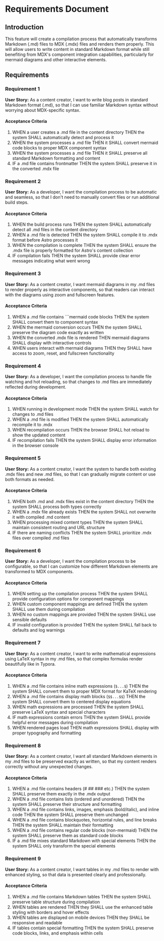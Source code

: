 # Requirements Document

## Introduction

This feature will create a compilation process that automatically transforms Markdown (.md) files to MDX (.mdx) files and renders them properly. This will allow users to write content in standard Markdown format while still benefiting from MDX's component integration capabilities, particularly for mermaid diagrams and other interactive elements.

## Requirements

### Requirement 1

**User Story:** As a content creator, I want to write blog posts in standard Markdown format (.md), so that I can use familiar Markdown syntax without worrying about MDX-specific syntax.

#### Acceptance Criteria

1. WHEN a user creates a .md file in the content directory THEN the system SHALL automatically detect and process it
2. WHEN the system processes a .md file THEN it SHALL convert mermaid code blocks to proper MDX component syntax
3. WHEN the system processes a .md file THEN it SHALL preserve all standard Markdown formatting and content
4. IF a .md file contains frontmatter THEN the system SHALL preserve it in the converted .mdx file

### Requirement 2

**User Story:** As a developer, I want the compilation process to be automatic and seamless, so that I don't need to manually convert files or run additional build steps.

#### Acceptance Criteria

1. WHEN the build process runs THEN the system SHALL automatically detect all .md files in the content directory
2. WHEN a .md file is detected THEN the system SHALL compile it to .mdx format before Astro processes it
3. WHEN the compilation is complete THEN the system SHALL ensure the .mdx file is properly formatted for Astro's content collection
4. IF compilation fails THEN the system SHALL provide clear error messages indicating what went wrong

### Requirement 3

**User Story:** As a content creator, I want mermaid diagrams in my .md files to render properly as interactive components, so that readers can interact with the diagrams using zoom and fullscreen features.

#### Acceptance Criteria

1. WHEN a .md file contains ```mermaid code blocks THEN the system SHALL convert them to <Mermaid> component syntax
2. WHEN the mermaid conversion occurs THEN the system SHALL preserve the diagram code exactly as written
3. WHEN the converted .mdx file is rendered THEN mermaid diagrams SHALL display with interactive controls
4. WHEN users interact with mermaid diagrams THEN they SHALL have access to zoom, reset, and fullscreen functionality

### Requirement 4

**User Story:** As a developer, I want the compilation process to handle file watching and hot reloading, so that changes to .md files are immediately reflected during development.

#### Acceptance Criteria

1. WHEN running in development mode THEN the system SHALL watch for changes to .md files
2. WHEN a .md file is modified THEN the system SHALL automatically recompile it to .mdx
3. WHEN recompilation occurs THEN the browser SHALL hot reload to show the updated content
4. IF recompilation fails THEN the system SHALL display error information in the browser console

### Requirement 5

**User Story:** As a content creator, I want the system to handle both existing .mdx files and new .md files, so that I can gradually migrate content or use both formats as needed.

#### Acceptance Criteria

1. WHEN both .md and .mdx files exist in the content directory THEN the system SHALL process both types correctly
2. WHEN a .mdx file already exists THEN the system SHALL not overwrite it with compiled .md content
3. WHEN processing mixed content types THEN the system SHALL maintain consistent routing and URL structure
4. IF there are naming conflicts THEN the system SHALL prioritize .mdx files over compiled .md files

### Requirement 6

**User Story:** As a developer, I want the compilation process to be configurable, so that I can customize how different Markdown elements are transformed to MDX components.

#### Acceptance Criteria

1. WHEN setting up the compilation process THEN the system SHALL provide configuration options for component mappings
2. WHEN custom component mappings are defined THEN the system SHALL use them during compilation
3. WHEN no custom mappings are provided THEN the system SHALL use sensible defaults
4. IF invalid configuration is provided THEN the system SHALL fall back to defaults and log warnings

### Requirement 7

**User Story:** As a content creator, I want to write mathematical expressions using LaTeX syntax in my .md files, so that complex formulas render beautifully like in Typora.

#### Acceptance Criteria

1. WHEN a .md file contains inline math expressions (`$...$`) THEN the system SHALL convert them to proper MDX format for KaTeX rendering
2. WHEN a .md file contains display math blocks (`$$...$$`) THEN the system SHALL convert them to centered display equations
3. WHEN math expressions are processed THEN the system SHALL preserve LaTeX syntax and special characters
4. IF math expressions contain errors THEN the system SHALL provide helpful error messages during compilation
5. WHEN rendered pages load THEN math expressions SHALL display with proper typography and formatting

### Requirement 8

**User Story:** As a content creator, I want all standard Markdown elements in my .md files to be preserved exactly as written, so that my content renders correctly without any unexpected changes.

#### Acceptance Criteria

1. WHEN a .md file contains headers (# ## ### etc.) THEN the system SHALL preserve them exactly in the .mdx output
2. WHEN a .md file contains lists (ordered and unordered) THEN the system SHALL preserve their structure and formatting
3. WHEN a .md file contains links, images, emphasis (bold/italic), and inline code THEN the system SHALL preserve them unchanged
4. WHEN a .md file contains blockquotes, horizontal rules, and line breaks THEN the system SHALL maintain their formatting
5. WHEN a .md file contains regular code blocks (non-mermaid) THEN the system SHALL preserve them as standard code blocks
6. IF a .md file mixes standard Markdown with special elements THEN the system SHALL only transform the special elements

### Requirement 9

**User Story:** As a content creator, I want tables in my .md files to render with enhanced styling, so that data is presented clearly and professionally.

#### Acceptance Criteria

1. WHEN a .md file contains Markdown tables THEN the system SHALL preserve table structure during compilation
2. WHEN tables are rendered THEN they SHALL use the enhanced table styling with borders and hover effects
3. WHEN tables are displayed on mobile devices THEN they SHALL be responsive and readable
4. IF tables contain special formatting THEN the system SHALL preserve code blocks, links, and emphasis within cells